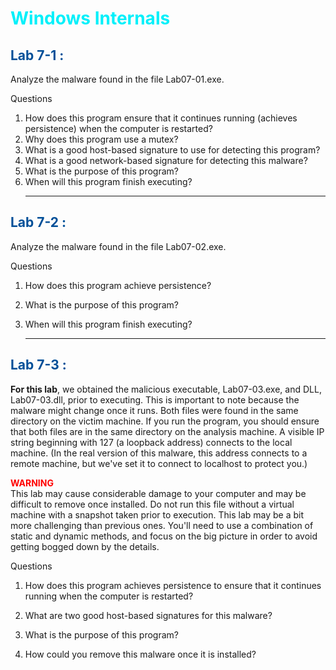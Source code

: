 #  <span style="color:#00F0FA;">**Windows Internals**</span>

##  <span style="color:#004F98;">**Lab 7-1 :**</span>
Analyze the malware found in the file Lab07-01.exe.

Questions
1. How does this program ensure that it continues running (achieves persistence) when the computer is restarted?
2. Why does this program use a mutex?
3. What is a good host-based signature to use for detecting this program?
4. What is a good network-based signature for detecting this malware?
5. What is the purpose of this program?
6. When will this program finish executing?
    ___

##  <span style="color:#004F98;">**Lab 7-2 :**</span>
Analyze the malware found in the file Lab07-02.exe.

Questions
1. How does this program achieve persistence?

2. What is the purpose of this program?

3. When will this program finish executing?
    ___


## <span style="color:#004F98;">**Lab 7-3 :**</span>
**For this lab**, we obtained the malicious executable, Lab07-03.exe, and DLL, 
Lab07-03.dll, prior to executing. This is important to note because the malware might change once it runs. Both files were found in the same directory on the victim machine. If you run the program, you should ensure that both files are in the same directory on the analysis machine. A visible IP string beginning with 127 (a loopback address) connects to the local machine. (In the real version of this malware, this address connects to a remote machine, but we've set it to connect to localhost to protect you.)

<span style="color:#FF0000;">**WARNING**</span>     
This lab may cause considerable damage to your computer and may be difficult to remove once installed. Do not run this file without a virtual machine with a snapshot 
taken prior to execution.
This lab may be a bit more challenging than previous ones. You'll need to use a combination of static and dynamic methods, and focus on the big picture in order to avoid getting bogged down by the details.

Questions

1. How does this program achieves persistence to ensure that it continues running when the computer is restarted?

2. What are two good host-based signatures for this malware?

3. What is the purpose of this program?

4. How could you remove this malware once it is installed?


